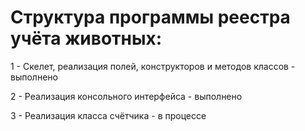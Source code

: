 # Структура программы реестра учёта животных:

1 - Скелет, реализация полей, конструкторов и методов классов - выполнено

2 - Реализация консольного интерфейса - выполнено

3 - Реализация класса счётчика - в процессе
